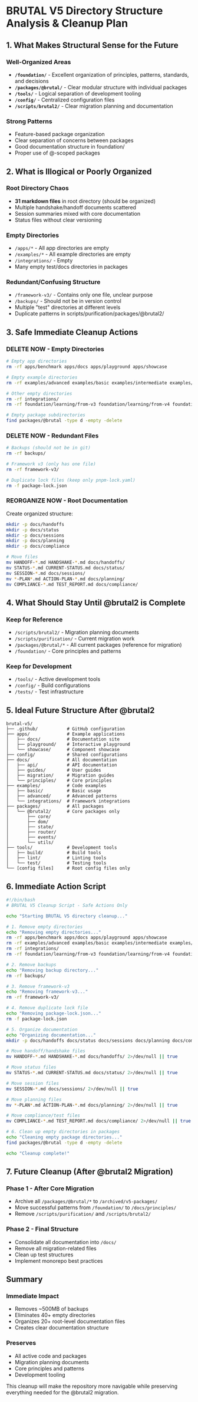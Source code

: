 # BRUTAL V5 Directory Structure Analysis & Cleanup Plan

## 1. What Makes Structural Sense for the Future

### Well-Organized Areas
- **`/foundation/`** - Excellent organization of principles, patterns, standards, and decisions
- **`/packages/@brutal/`** - Clear modular structure with individual packages
- **`/tools/`** - Logical separation of development tooling
- **`/config/`** - Centralized configuration files
- **`/scripts/brutal2/`** - Clear migration planning and documentation

### Strong Patterns
- Feature-based package organization
- Clear separation of concerns between packages
- Good documentation structure in foundation/
- Proper use of @-scoped packages

## 2. What is Illogical or Poorly Organized

### Root Directory Chaos
- **31 markdown files** in root directory (should be organized)
- Multiple handshake/handoff documents scattered
- Session summaries mixed with core documentation
- Status files without clear versioning

### Empty Directories
- `/apps/*` - All app directories are empty
- `/examples/*` - All example directories are empty
- `/integrations/` - Empty
- Many empty test/docs directories in packages

### Redundant/Confusing Structure
- `/framework-v3/` - Contains only one file, unclear purpose
- `/backups/` - Should not be in version control
- Multiple "test" directories at different levels
- Duplicate patterns in scripts/purification/packages/@brutal2/

## 3. Safe Immediate Cleanup Actions

### DELETE NOW - Empty Directories
```bash
# Empty app directories
rm -rf apps/benchmark apps/docs apps/playground apps/showcase

# Empty example directories  
rm -rf examples/advanced examples/basic examples/intermediate examples/real-world

# Other empty directories
rm -rf integrations/
rm -rf foundation/learning/from-v3 foundation/learning/from-v4 foundation/learning/ongoing

# Empty package subdirectories
find packages/@brutal -type d -empty -delete
```

### DELETE NOW - Redundant Files
```bash
# Backups (should not be in git)
rm -rf backups/

# Framework v3 (only has one file)
rm -rf framework-v3/

# Duplicate lock files (keep only pnpm-lock.yaml)
rm -f package-lock.json
```

### REORGANIZE NOW - Root Documentation
Create organized structure:
```bash
mkdir -p docs/handoffs
mkdir -p docs/status
mkdir -p docs/sessions
mkdir -p docs/planning
mkdir -p docs/compliance

# Move files
mv HANDOFF-*.md HANDSHAKE-*.md docs/handoffs/
mv STATUS-*.md CURRENT-STATUS.md docs/status/
mv SESSION-*.md docs/sessions/
mv *-PLAN*.md ACTION-PLAN-*.md docs/planning/
mv COMPLIANCE-*.md TEST_REPORT.md docs/compliance/
```

## 4. What Should Stay Until @brutal2 is Complete

### Keep for Reference
- `/scripts/brutal2/` - Migration planning documents
- `/scripts/purification/` - Current migration work
- `/packages/@brutal/*` - All current packages (reference for migration)
- `/foundation/` - Core principles and patterns

### Keep for Development
- `/tools/` - Active development tools
- `/config/` - Build configurations
- `/tests/` - Test infrastructure

## 5. Ideal Future Structure After @brutal2

```
brutal-v5/
├── .github/           # GitHub configuration
├── apps/              # Example applications
│   ├── docs/          # Documentation site
│   ├── playground/    # Interactive playground
│   └── showcase/      # Component showcase
├── config/            # Shared configurations
├── docs/              # All documentation
│   ├── api/           # API documentation
│   ├── guides/        # User guides
│   ├── migration/     # Migration guides
│   └── principles/    # Core principles
├── examples/          # Code examples
│   ├── basic/         # Basic usage
│   ├── advanced/      # Advanced patterns
│   └── integrations/  # Framework integrations
├── packages/          # All packages
│   └── @brutal2/      # Core packages only
│       ├── core/
│       ├── dom/
│       ├── state/
│       ├── router/
│       ├── events/
│       └── utils/
├── tools/             # Development tools
│   ├── build/         # Build tools
│   ├── lint/          # Linting tools
│   └── test/          # Testing tools
└── [config files]     # Root config files only
```

## 6. Immediate Action Script

```bash
#!/bin/bash
# BRUTAL V5 Cleanup Script - Safe Actions Only

echo "Starting BRUTAL V5 directory cleanup..."

# 1. Remove empty directories
echo "Removing empty directories..."
rm -rf apps/benchmark apps/docs apps/playground apps/showcase
rm -rf examples/advanced examples/basic examples/intermediate examples/real-world
rm -rf integrations/
rm -rf foundation/learning/from-v3 foundation/learning/from-v4 foundation/learning/ongoing

# 2. Remove backups
echo "Removing backup directory..."
rm -rf backups/

# 3. Remove framework-v3
echo "Removing framework-v3..."
rm -rf framework-v3/

# 4. Remove duplicate lock file
echo "Removing package-lock.json..."
rm -f package-lock.json

# 5. Organize documentation
echo "Organizing documentation..."
mkdir -p docs/handoffs docs/status docs/sessions docs/planning docs/compliance

# Move handoff/handshake files
mv HANDOFF-*.md HANDSHAKE-*.md docs/handoffs/ 2>/dev/null || true

# Move status files
mv STATUS-*.md CURRENT-STATUS.md docs/status/ 2>/dev/null || true

# Move session files
mv SESSION-*.md docs/sessions/ 2>/dev/null || true

# Move planning files
mv *-PLAN*.md ACTION-PLAN-*.md docs/planning/ 2>/dev/null || true

# Move compliance/test files
mv COMPLIANCE-*.md TEST_REPORT.md docs/compliance/ 2>/dev/null || true

# 6. Clean up empty directories in packages
echo "Cleaning empty package directories..."
find packages/@brutal -type d -empty -delete

echo "Cleanup complete!"
```

## 7. Future Cleanup (After @brutal2 Migration)

### Phase 1 - After Core Migration
- Archive all `/packages/@brutal/*` to `/archived/v5-packages/`
- Move successful patterns from `/foundation/` to `/docs/principles/`
- Remove `/scripts/purification/` and `/scripts/brutal2/`

### Phase 2 - Final Structure
- Consolidate all documentation into `/docs/`
- Remove all migration-related files
- Clean up test structures
- Implement monorepo best practices

## Summary

### Immediate Impact
- Removes ~500MB of backups
- Eliminates 40+ empty directories
- Organizes 20+ root-level documentation files
- Creates clear documentation structure

### Preserves
- All active code and packages
- Migration planning documents
- Core principles and patterns
- Development tooling

This cleanup will make the repository more navigable while preserving everything needed for the @brutal2 migration.